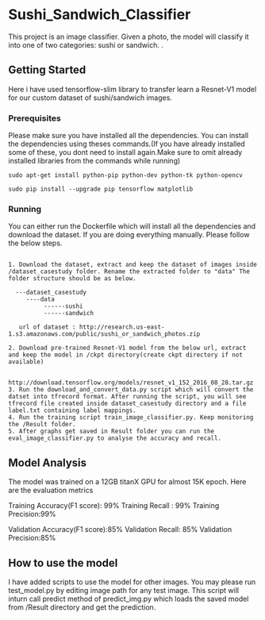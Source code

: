 # Sushi_Sandwich_Classifier

This project is an image classifier. Given a photo, the model will classify it into one of two categories: sushi or sandwich. .

## Getting Started

Here i have used tensorflow-slim library to transfer learn a Resnet-V1 model for our custom dataset of sushi/sandwich images. 

### Prerequisites

Please make sure you have installed all the dependencies. You can install the dependencies using theses commands.(If you have already installed some of these, you dont need to install again.Make sure to omit already installed libraries from the commands while running)
```
sudo apt-get install python-pip python-dev python-tk python-opencv

sudo pip install --upgrade pip tensorflow matplotlib 

```
### Running

You can either run the Dockerfile which will install all the dependencies and download the dataset. If you are doing everything manually. Please follow the below steps.
```

1. Download the dataset, extract and keep the dataset of images inside /dataset_casestudy folder. Rename the extracted folder to "data" The folder structure should be as below.

  ---dataset_casestudy
     ----data
          ------sushi
          ------sandwich
          
   url of dataset : http://research.us-east-1.s3.amazonaws.com/public/sushi_or_sandwich_photos.zip
   
2. Download pre-trained Resnet-V1 model from the below url, extract and keep the model in /ckpt directory(create ckpt directory if not available)

    http://download.tensorflow.org/models/resnet_v1_152_2016_08_28.tar.gz
3. Run the download_and_convert_data.py script which will convert the datset into tfrecord format. After running the script, you will see tfrecord file created inside dataset_casestudy directory and a file label.txt containing label mappings.
4. Run the training script train_image_classifier.py. Keep monitoring the /Result folder. 
5. After graphs get saved in Result folder you can run the eval_image_classifier.py to analyse the accuracy and recall.

```


## Model Analysis

The model was trained on a 12GB titanX GPU for almost 15K epoch. Here are the evaluation metrics

Training Accuracy(F1 score): 99%
Training Recall : 99%
Training Precision:99%


Validation Accuracy(F1 score):85%
Validation Recall: 85%
Validation Precision:85%


## How to use the model

I have added scripts to use the model for other images. You may please run test_model.py by editing image path for any test image.
This script will inturn call predict method of predict_img.py which loads the saved model from /Result directory and get the prediction.




